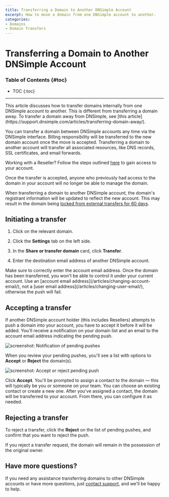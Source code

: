 ```yaml
---
title: Transferring a Domain to Another DNSimple Account
excerpt: How to move a domain from one DNSimple account to another.
categories:
- Domains
- Domain Transfers
---
```


# Transferring a Domain to Another DNSimple Account

### Table of Contents {#toc}

* TOC
{:toc}

---

<info>
This article discusses how to transfer domains internally from one DNSimple account to another. This is different from transferring a domain away. To transfer a domain away from DNSimple, see [this article](https://support.dnsimple.com/articles/transferring-domain-away/).
</info>

You can transfer a domain between DNSimple accounts any time via the DNSimple interface. Billing responsibility will be transferred to the new domain account once the move is accepted. Transferring a domain to another account will transfer all associated resources, like DNS records, SSL certificates, and email forwards.

Working with a Reseller? Follow the steps outlined [here](#accepting-a-transfer) to gain access to your account.

<warning>
Once the transfer is accepted, anyone who previously had access to the domain in your account will no longer be able to manage the domain.

When transferring a domain to another DNSimple account, the domain's registrant information will be updated to reflect the new account. This may result in the domain being [locked from external transfers for 60 days](/articles/icann-60-day-lock-registrant-change/).
</warning>

## Initiating a transfer

1. Click on the relevant domain. 
1. Click the **Settings** tab on the left side.
1. In the **Share or transfer domain** card, click **Transfer**.

    <!--- needs screenshot -->

1. Enter the destination email address of another DNSimple account.

<warning>
Make sure to correctly enter the account email address. Once the domain has been transferred, you won't be able to control it under your current account.
Use an [account email address](/articles/changing-account-email/), not a [user email address](/articles/changing-user-email/), otherwise the push will fail.
</warning>

## Accepting a transfer

If another DNSimple account holder (this includes Resellers) attempts to push a domain into your account, you have to accept it before it will be added. You'll receive a notification on your domain list and an email to the account email address indicating the pending push.

![screenshot: Notification of pending pushes](/files/pending-push-notification.png)

When you review your pending pushes, you'll see a list with options to **Accept** or **Reject** the domain(s).

![screenshot: Accept or reject pending push](/files/pending-pushes.jpg)

Click **Accept**. You'll be prompted to assign a contact to the domain — this will typically be you or someone on your team. You can choose an existing contact or create a new one. After you've assigned a contact, the domain will be transferred to your account. From there, you can configure it as needed.

## Rejecting a transfer

To reject a transfer, click the **Reject** on the list of pending pushes, and confirm that you want to reject the push.

<info>
If you reject a transfer request, the domain will remain in the possession of the original owner. 
</info>

## Have more questions? 

If you need any assistance transferring domains to other DNSimple accounts or have more questions, just [contact support](https://dnsimple.com/feedback), and we'll be happy to help. 
